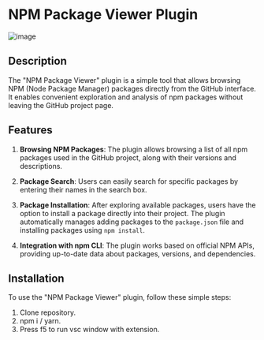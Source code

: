 # NPM Package Viewer Plugin

![image](https://github.com/MekLiii/npm-browser/assets/72619640/4c3c0253-32b6-4c64-a416-47b77d84f5d1)


## Description

The "NPM Package Viewer" plugin is a simple tool that allows browsing NPM (Node Package Manager) packages directly from the GitHub interface. It enables convenient exploration and analysis of npm packages without leaving the GitHub project page.

## Features

1. **Browsing NPM Packages**: The plugin allows browsing a list of all npm packages used in the GitHub project, along with their versions and descriptions.

2. **Package Search**: Users can easily search for specific packages by entering their names in the search box.


3. **Package Installation**: After exploring available packages, users have the option to install a package directly into their project. The plugin automatically manages adding packages to the `package.json` file and installing packages using `npm install`.

4. **Integration with npm CLI**: The plugin works based on official NPM APIs, providing up-to-date data about packages, versions, and dependencies.

## Installation

To use the "NPM Package Viewer" plugin, follow these simple steps:

1. Clone repository.
2. npm i / yarn.
3. Press f5 to run vsc window with extension.



